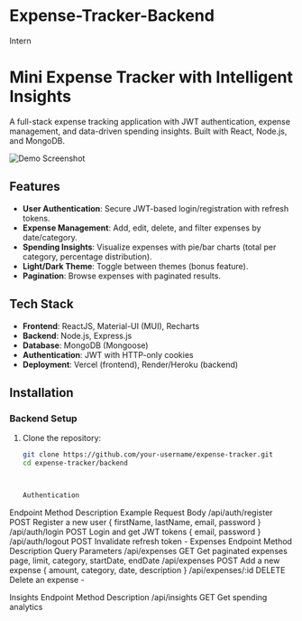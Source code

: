 # Expense-Tracker-Backend
Intern
# Mini Expense Tracker with Intelligent Insights

A full-stack expense tracking application with JWT authentication, expense management, and data-driven spending insights. Built with React, Node.js, and MongoDB.

![Demo Screenshot](https://via.placeholder.com/800x400.png?text=Expense+Tracker+Demo) <!-- Add your screenshot here -->

## Features

- **User Authentication**: Secure JWT-based login/registration with refresh tokens.
- **Expense Management**: Add, edit, delete, and filter expenses by date/category.
- **Spending Insights**: Visualize expenses with pie/bar charts (total per category, percentage distribution).
- **Light/Dark Theme**: Toggle between themes (bonus feature). <!-- Add if implemented -->
- **Pagination**: Browse expenses with paginated results.

## Tech Stack

- **Frontend**: ReactJS, Material-UI (MUI), Recharts
- **Backend**: Node.js, Express.js
- **Database**: MongoDB (Mongoose)
- **Authentication**: JWT with HTTP-only cookies
- **Deployment**: Vercel (frontend), Render/Heroku (backend)

## Installation

### Backend Setup

1. Clone the repository:
   ```bash
   git clone https://github.com/your-username/expense-tracker.git
   cd expense-tracker/backend



   Authentication
Endpoint	Method	Description	Example Request Body
/api/auth/register	POST	Register a new user	{ firstName, lastName, email, password }
/api/auth/login	POST	Login and get JWT tokens	{ email, password }
/api/auth/logout	POST	Invalidate refresh token	-
Expenses
Endpoint	Method	Description	Query Parameters
/api/expenses	GET	Get paginated expenses	page, limit, category, startDate, endDate
/api/expenses	POST	Add a new expense	{ amount, category, date, description }
/api/expenses/:id	DELETE	Delete an expense	-

Insights
Endpoint	Method	Description
/api/insights	GET	Get spending analytics


